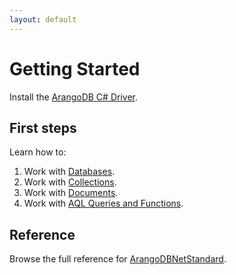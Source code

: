 ```yaml
---
layout: default
---
```

# Getting Started

Install the [ArangoDB C# Driver](dotnet-installation.md).

## First steps

Learn how to:
1. Work with [Databases](dotnet-databases.md).
2. Work with [Collections](dotnet-collections.md).
3. Work with [Documents](dotnet-documents.md).
4. Work with [AQL Queries and Functions](dotnet-aql.md).

## Reference

Browse the full reference for [ArangoDBNetStandard](dotnet-reference/Home.md).